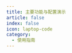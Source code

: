 ```yaml
---
title: 主要功能与配置演示
article: false
index: false
icon: laptop-code
category:
  - 使用指南
---
```


<Catalog />
